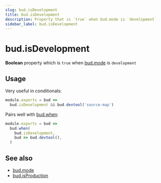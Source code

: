 ```yaml
---
slug: bud.isDevelopment
title: bud.isDevelopment
description: Property that is `true` when bud.mode is `development`
sidebar_label: bud.isDevelopment
---
```


# bud.isDevelopment

**Boolean** property which is `true` when [bud.mode](/docs/bud.mode/bud.mode) is `development`

## Usage

Very useful in conditionals:

```js title='bud.config.js'
module.exports = bud => 
  bud.isDevelopment && bud.devtool('source-map')
```

Pairs well with [bud.when](/docs/bud.when):

```js {2} title='bud.config.js'
module.exports = bud =>
  bud.when(
    bud.isDevelopment, 
    bud => bud.devtool(),
  )
```

## See also

- [bud.mode](/docs/bud.mode/bud.mode)
- [bud.isProduction](/docs/bud.mode/bud.isProduction)
